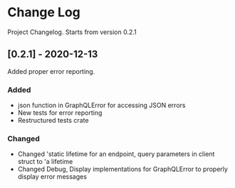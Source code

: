 
# Change Log

Project Changelog. Starts from version 0.2.1

## [0.2.1] - 2020-12-13

Added proper error reporting.

### Added

- json function in GraphQLError for accessing JSON errors
- New tests for error reporting
- Restructured tests crate

### Changed

- Changed 'static lifetime for an endpoint, query parameters in client struct to 'a lifetime
- Changed Debug, Display implementations for GraphQLError to properly display error messages